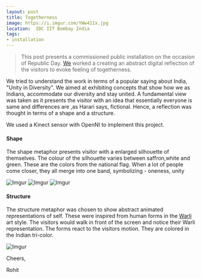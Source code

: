 ```yaml
---
layout: post
title: Togetherness 
image: https://i.imgur.com/YWw411x.jpg
location:  IDC IIT Bombay India
tags:
- installation
---
```


> This post presents a commissioned public installation on the occasion of Republic Day. [We](https://mkrv.in/) worked a creating an abstract digital reflection of the visitors to evoke feeling of togetherness. 

We tried to understand the work in terms<!--more--> of a popular saying about India, "Unity in Diversity". We aimed at exhibiting concepts that show how we as Indians, accommodate our diversity and stay united. A fundamental view was taken as it presents the visitor with an idea that essentially everyone is same and differences are ,as Harari says, fictional. Hence, a reflection was thought in terms of a shape and a structure. 

We used a Kinect sensor with OpenNI to implement this project.

#### Shape
The shape metaphor presents visitor with a enlarged silhouette of themselves. The colour of the silhouette varies between saffron,white and green. These are the colors from the national flag. When a lot of people come closer, they all merge into one band, symbolizing - oneness, unity 

![Imgur](https://i.imgur.com/g808yxQ.png)
![Imgur](https://i.imgur.com/YWw411x.jpg) 
![Imgur](https://i.imgur.com/O81gOfC.jpg)


#### Structure
The structure metaphor was chosen to show abstract animated representations of self. These were inspired from human forms in the [Warli](https://en.wikipedia.org/wiki/Warli) art style. The visitors would walk in front of the screen and notice their Warli representation. The forms react to the visitors motion. They are colored in the Indian tri-color.  

![Imgur](https://i.imgur.com/OikQgSw.png)


Cheers,

Rohit


      
